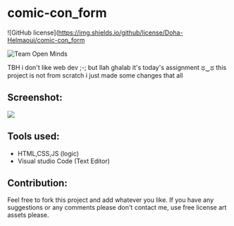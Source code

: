 # comic-con_form

![GitHub license](https://img.shields.io/github/license/Doha-Helmaoui/comic-con_form

![Team Open Minds](https://img.shields.io/badge/Members%20of-Team%20Open%20Minds-blue.svg?color=0099CC)

TBH i don't like web dev ;-; but llah ghalab it's today's assignment ಥ‿ಥ
this project is not from scratch i just made some changes that all

## Screenshot:
<img src="static\Images\screenshots\2.PNG"/>

## Tools used:
* HTML,CSS,JS (logic)
* Visual studio Code (Text Editor)

## Contribution:
Feel free to fork this project and add whatever you like. If you have any suggestions or any comments please don't contact me, use free license art assets please.
